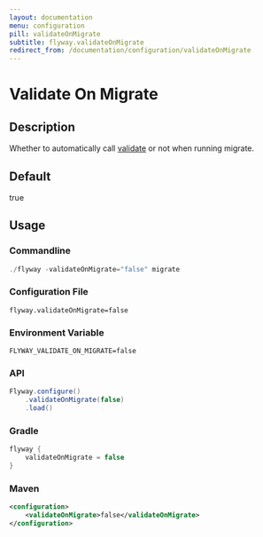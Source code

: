 ```yaml
---
layout: documentation
menu: configuration
pill: validateOnMigrate
subtitle: flyway.validateOnMigrate
redirect_from: /documentation/configuration/validateOnMigrate
---
```


# Validate On Migrate

## Description
Whether to automatically call [validate](/documentation/command/validate) or not when running migrate.

## Default
true

## Usage

### Commandline
```powershell
./flyway -validateOnMigrate="false" migrate
```

### Configuration File
```properties
flyway.validateOnMigrate=false
```

### Environment Variable
```properties
FLYWAY_VALIDATE_ON_MIGRATE=false
```

### API
```java
Flyway.configure()
    .validateOnMigrate(false)
    .load()
```

### Gradle
```groovy
flyway {
    validateOnMigrate = false
}
```

### Maven
```xml
<configuration>
    <validateOnMigrate>false</validateOnMigrate>
</configuration>
```